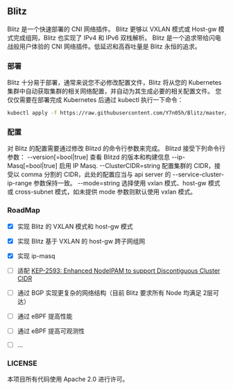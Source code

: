 ## Blitz 

Blitz 是一个快速部署的 CNI 网络插件。
Blitz 更够以 VXLAN 模式或 Host-gw 模式完成组网，Blitz 也实现了 IPv4 和 IPv6 双栈解析。
Blitz 是一个追求带给闪电战般用户体验的 CNI 网络插件。低延迟和高吞吐量是 Blitz 永恒的追求。


### 部署

Blitz 十分易于部署，通常来说您不必修改配置文件，Blitz 将从您的 Kubernetes 集群中自动获取集群的相关网络配置，并自动为其生成必要的相关配置文件。
您仅仅需要在部署完成 Kubernetes 后通过 kubectl 执行一下命令：

```bash
kubectl apply -f https://raw.githubusercontent.com/Y7n05h/Blitz/master/doc/blitz.yaml
```

### 配置

对 Blitz 的配置需要通过修改 Blitzd 的命令行参数来完成。
Blitzd 接受下列命令行参数：
--version[=bool|true] 
查看 Blitzd 的版本和构建信息
--ip-Masq[=bool|true] 
启用 IP Masq.
--ClusterCIDR=string
配置集群的 CIDR，接受以 comma 分割的 CIDR，此处的配置应当与 api server 的 --service-cluster-ip-range 参数保持一致。
--mode=string
选择使用 vxlan 模式、host-gw 模式或 cross-subnet 模式，如未提供 mode 参数则默认使用 vxlan 模式。

### RoadMap
- [x] 实现 Blitz 的 VXLAN 模式和 host-gw 模式
- [x] 实现 Blitz 基于 VXLAN 的 host-gw 跨子网组网
- [x] 实现 ip-masq
- [ ] 适配 [KEP-2593: Enhanced NodeIPAM to support Discontiguous Cluster CIDR](https://github.com/kubernetes/enhancements/tree/master/keps/sig-network/2593-multiple-cluster-cidrs)
- [ ] 通过 BGP 实现更复杂的网络结构（目前 Blitz 要求所有 Node 均满足 2层可达）
- [ ] 通过 eBPF 提高性能
- [ ] 通过 eBPF 提高可观测性
- [ ] ...


### LICENSE

本项目所有代码使用 Apache 2.0 进行许可。

